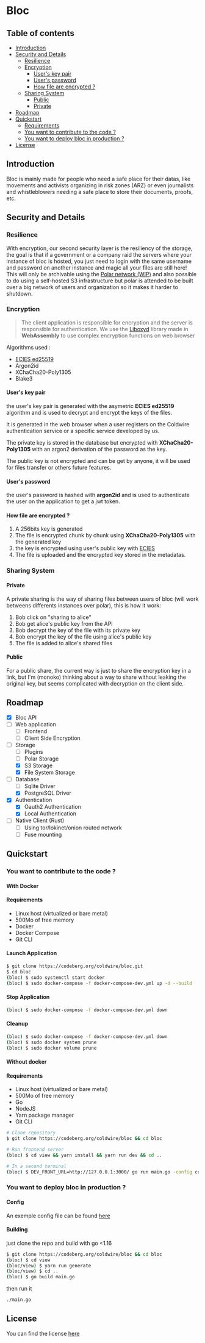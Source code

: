 # Bloc

## Table of contents

- [Introduction](#introduction)
- [Security and Details](#security-and-details)
  - [Resilience](#resilience)
  - [Encryption](#encryption)
    - [User's key pair](#)
    - [User's password](#)
    - [How file are encrypted ?](#)
  - [Sharing System](#sharing-system)
    - [Public](#)
    - [Private](#)
- [Roadmap](#roadmap)
- [Quickstart](#quickstart)
  - [Requirements](#requirements)
  - [You want to contribute to the code ?](#you-want-to-contribute-to-the-code)
  - [You want to deploy bloc in production ?](#you-want-to-deploy-bloc-in-production)
- [License](#license)

## Introduction

Bloc is mainly made for people who need a safe place for their datas, like movements and activists organizing in risk zones (ARZ) or even journalists and whistleblowers needing a safe place to store their documents, proofs, etc.

## Security and Details

### Resilience

With encryption, our second security layer is the resiliency of the storage, the goal is that if a government or a company raid the servers where your instance of bloc is hosted, you just need to login with the same username and password on another instance and magic all your files are still here! This will only be archivable using the [Polar network (WIP)](https://codeberg.org/coldwire/polar/src/branch/main/dev/paper.md) and also possible to do using a self-hosted S3 infrastructure but polar is attended to be built over a big network of users and organization so it makes it harder to shutdown.

### Encryption

> The client application is responsible for encryption and the server is responsible for authentication. We use the [Liboxyd](https://codeberg.org/coldwire/liboxyd) library made in **WebAssembly** to use complex encryption functions on web browser

Algorithms used :
  - [ECIES ed25519](https://en.wikipedia.org/wiki/EdDSA)
  - Argon2id
  - XChaCha20-Poly1305
  - Blake3

#### **User's key pair**

the user's key pair is generated with the asymetric **ECIES ed25519** algorithm and is used to decrypt and encrypt the keys of the files.

It is generated in the web browser when a user registers on the Coldwire authentication service or a specific service developed by us.

The private key is stored in the database but encrypted with **XChaCha20-Poly1305** with an argon2 derivation of the password as the key.

The public key is not encrypted and can be get by anyone, it will be used for files transfer or others future features.

#### **User's password**

the user's password is hashed with **argon2id** and is used to authenticate the user on the application to get a jwt token.

#### **How file are encrypted ?**

1. A 256bits key is generated
2. The file is encrypted chunk by chunk using **XChaCha20-Poly1305** with the generated key
3. the key is encrypted using user's public key with [ECIES](https://en.wikipedia.org/wiki/Integrated_Encryption_Scheme)
4. The file is uploaded and the encrypted key stored in the metadatas.

### Sharing System

#### Private

A private sharing is the way of sharing files between users of bloc (will work betweens differents instances over polar), this is how it work:

1. Bob click on "sharing to alice"
2. Bob get alice's public key from the API
3. Bob decrypt the key of the file with its private key
4. Bob encrypt the key of the file using alice's public key
5. The file is added to alice's shared files

#### Public

For a public share, the current way is just to share the encryption key in a link, but I'm (monoko) thinking about a way to share without leaking the original key, but seems complicated with decryption on the client side.

## Roadmap

- [x] Bloc API
- [ ] Web application
  - [ ] Frontend
  - [ ] Client Side Encryption
- [ ] Storage
  - [ ] Plugins
  - [ ] Polar Storage
  - [x] S3 Storage
  - [x] File System Storage
- [ ] Database
  - [ ] Sqlite Driver
  - [x] PostgreSQL Driver
- [x] Authentication
  - [x] Oauth2 Authentication
  - [x] Local Authentication
- [ ] Native Client (Rust)
  - [ ] Using tor/lokinet/onion routed network
  - [ ] Fuse mounting

## Quickstart

### You want to contribute to the code ?

#### **With Docker**
#### Requirements

- Linux host (virtualized or bare metal)
- 500Mo of free memory
- Docker
- Docker Compose
- Git CLI

#### Launch Application

```sh
$ git clone https://codeberg.org/coldwire/bloc.git
$ cd bloc
(bloc) $ sudo systemctl start docker
(bloc) $ sudo docker-compose -f docker-compose-dev.yml up -d --build
```

#### Stop Application

```sh
(bloc) $ sudo docker-compose -f docker-compose-dev.yml down
```

#### Cleanup

```sh
(bloc) $ sudo docker-compose -f docker-compose-dev.yml down
(bloc) $ sudo docker system prune
(bloc) $ sudo docker volume prune
```

#### **Without docker**
#### Requirements

- Linux host (virtualized or bare metal)
- 500Mo of free memory
- Go
- NodeJS
- Yarn package manager
- Git CLI

```sh
# Clone repository
$ git clone https://codeberg.org/coldwire/bloc && cd bloc

# Run frontend server
(bloc) $ cd view && yarn install && yarn run dev && cd ..

# In a second terminal
(bloc) $ DEV_FRONT_URL=http://127.0.0.1:3000/ go run main.go -config config.toml # Run the backend while proxying requests to the frontend so you can dev without rebuilding the frontend everytime :)
```

### You want to deploy bloc in production ?

#### Config

An exemple config file can be found [here](./example.config.toml)

#### Building

just clone the repo and build with go <1.16

```sh
$ git clone https://codeberg.org/coldwire/bloc && cd bloc
(bloc) $ cd view
(bloc/view) $ yarn run generate
(bloc/view) $ cd ..
(bloc) $ go build main.go
```

then run it
```sh
./main.go
```

## License

You can find the license [here](LICENSE)